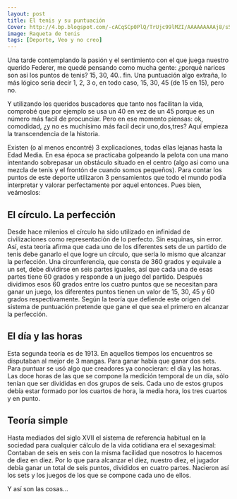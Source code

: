 ```yaml
---
layout: post
title: El tenis y su puntuación
Cover: http://4.bp.blogspot.com/-cACqSCp0PlQ/TrUjc99lMZI/AAAAAAAAAj8/s52ikjfhnXw/s400/tenis.jpg
image: Raqueta de tenis
tags: [Deporte, Veo y no creo]
---
```


Una tarde contemplando la pasión y el sentimiento con el que juega nuestro querido Federer, me quedé pensando como mucha gente: ¿porqué narices son asi los puntos de tenis? 15, 30, 40.. fin. Una puntuación algo extraña, lo más lógico seria decir 1, 2, 3 o, en todo caso, 15, 30, 45 (de 15 en 15), pero no.

Y utilizando los queridos buscadores que tanto nos facilitan la vida, comprobé que por ejemplo se usa un 40 en vez de un 45 porque es un número más facil de procunciar. Pero en ese momento piensas: ok, comodidad, ¿y no es muchísimo más facil decir uno,dos,tres? Aquí empieza la transcendencia de la historia.

Existen (o al menos encontré) 3 explicaciones, todas ellas lejanas hasta la Edad Media. En esa época se practicaba golpeando la pelota con una mano intentando sobrepasar un obstáculo situado en el centro (algo asi como una mezcla de tenis y el frontón de cuando somos pequeños). Para contar los puntos de este deporte utilizaron 3 pensamientos que todo el mundo podía interpretar y valorar perfectamente por aquel entonces. Pues bien, veámoslos:

## El círculo. La perfección

Desde hace milenios el círculo ha sido utilizado en infinidad de civilizaciones como representación de lo perfecto. Sin esquinas, sin error.
Así, esta teoría afirma que cada uno de los diferentes sets de un partido de tenis debe ganarlo el que logre un círculo, que sería lo mismo que alcanzar la perfección.
Una circunferencia, que consta de 360 grados y equivale a un set, debe dividirse en seis partes iguales, así que cada una de esas partes tiene 60 grados y responde a un juego del partido. Después dividimos esos 60 grados entre los cuatro puntos que se necesitan para ganar un juego, los diferentes puntos tienen un valor de 15, 30, 45 y 60 grados respectivamente.
Según la teoría que defiende este origen del sistema de puntuación pretende que gane el que sea el primero en alcanzar la perfección.

## El día y las horas

Esta segunda teoría es de 1913. En aquellos tiempos los encuentros se disputaban al mejor de 3 mangas. Para ganar había que ganar dos sets. Para puntuar se usó algo que creadores ya conocieran: el día y las horas.
Las doce horas de las que se compone la medición temporal de un día, sólo tenían que ser divididas en dos grupos de seis. Cada uno de estos grupos debía estar formado por los cuartos de hora, la media hora, los tres cuartos y en punto.

## Teoría simple

Hasta mediados del siglo XVII el sistema de referencia habitual en la sociedad para cualquier cálculo de la vida cotidiana era el sexagesimal: Contaban de seis en seis con la misma facilidad que nosotros lo hacemos de diez en diez.
Por lo que para alcanzar el diez, nuestro diez, el jugador debía ganar un total de seis puntos, divididos en cuatro partes.
Nacieron así los sets y los juegos de los que se compone cada uno de ellos.

Y así son las cosas...
